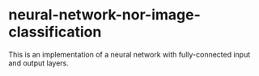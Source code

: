 # neural-network-nor-image-classification

  This is an implementation of a neural network with fully-connected input and output layers.
